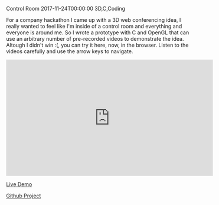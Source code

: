 Control Room
2017-11-24T00:00:00
3D,C,Coding

For a company hackathon I came up with a 3D web conferencing idea, I really wanted to feel like I'm inside of a control room and everything and everyone is around me. So I wrote a prototype with C and OpenGL that can use an arbitrary number of pre-recorded videos to demonstrate the idea. Altough I didn't win :(, you can try it here, now, in the browser. Listen to the videos carefully and use the arrow keys to navigate.

<iframe width="560" height="315" src="https://www.youtube.com/embed/a-IGXSXKbxg" frameborder="0" allow="accelerometer; autoplay; encrypted-media; gyroscope; picture-in-picture" allowfullscreen></iframe>

[Live Demo](downloads/controlroom/index.html)

[Github Project](https://github.com/milgra/webconfthreed)